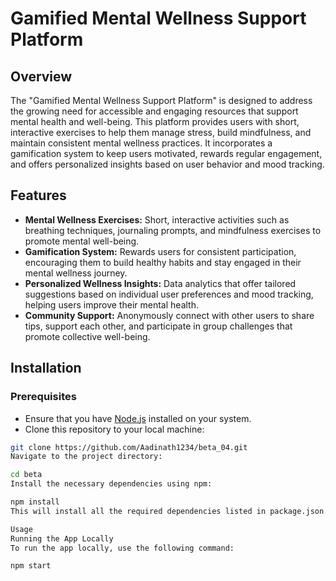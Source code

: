 # Gamified Mental Wellness Support Platform

## Overview

The "Gamified Mental Wellness Support Platform" is designed to address the growing need for accessible and engaging resources that support mental health and well-being. This platform provides users with short, interactive exercises to help them manage stress, build mindfulness, and maintain consistent mental wellness practices. It incorporates a gamification system to keep users motivated, rewards regular engagement, and offers personalized insights based on user behavior and mood tracking.

## Features

- **Mental Wellness Exercises:** Short, interactive activities such as breathing techniques, journaling prompts, and mindfulness exercises to promote mental well-being.
- **Gamification System:** Rewards users for consistent participation, encouraging them to build healthy habits and stay engaged in their mental wellness journey.
- **Personalized Wellness Insights:** Data analytics that offer tailored suggestions based on individual user preferences and mood tracking, helping users improve their mental health.
- **Community Support:** Anonymously connect with other users to share tips, support each other, and participate in group challenges that promote collective well-being.

## Installation

### Prerequisites

- Ensure that you have [Node.js](https://nodejs.org/en/) installed on your system.
- Clone this repository to your local machine:

```bash
git clone https://github.com/Aadinath1234/beta_04.git
Navigate to the project directory:

cd beta
Install the necessary dependencies using npm:

npm install
This will install all the required dependencies listed in package.json.

Usage
Running the App Locally
To run the app locally, use the following command:

npm start





